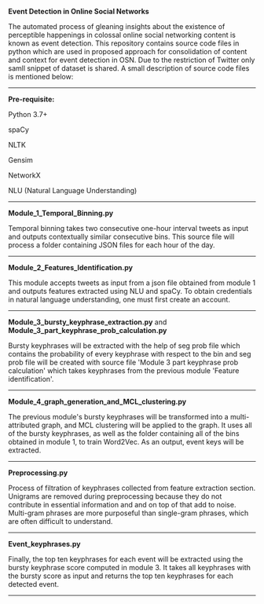 **Event Detection in Online Social Networks**

The automated process of gleaning insights about the existence of perceptible happenings in colossal online social networking content is known as event detection. This repository contains source code files in python which are used in proposed approach for consolidation of content and context for event detection in OSN. Due to the restriction of Twitter only samll snippet of dataset is shared. A small description of source code files is mentioned below:

------------------------------------------------------------------------------------------------------------------------------------------------------------------------

**Pre-requisite:**

Python 3.7+

spaCy

NLTK

Gensim 

NetworkX 

NLU (Natural Language Understanding)

-----------------------------------------------------------------------------------------------------------------------------------------------------------------------

**Module_1_Temporal_Binning.py**

Temporal binning takes two consecutive one-hour interval tweets as input and outputs contextually similar consecutive bins. This source file will process a folder containing JSON files for each hour of the day.

-----------------------------------------------------------------------------------------------------------------------------------------------------------------------

**Module_2_Features_Identification.py**

This module accepts tweets as input from a json file obtained from module 1 and outputs features extracted using NLU and spaCy. To obtain credentials in natural language understanding, one must first create an account.

-----------------------------------------------------------------------------------------------------------------------------------------------------------------------

**Module_3_bursty_keyphrase_extraction.py** and **Module_3_part_keyphrase_prob_calculation.py**

Bursty keyphrases will be extracted with the help of seg prob file which contains the probability of every keyphrase with respect to the bin and seg prob file will be created with source file 'Module 3 part keyphrase prob calculation' which takes keyphrases from the previous module 'Feature identification'.

-----------------------------------------------------------------------------------------------------------------------------------------------------------------------

**Module_4_graph_generation_and_MCL_clustering.py**

The previous module's bursty keyphrases will be transformed into a multi-attributed graph, and MCL clustering will be applied to the graph.
It uses all of the bursty keyphrases, as well as the folder containing all of the bins obtained in module 1, to train Word2Vec. As an output, event keys will be extracted.

-----------------------------------------------------------------------------------------------------------------------------------------------------------------------

**Preprocessing.py**

Process of filtration of keyphrases collected from feature extraction section. Unigrams are removed during preprocessing because they do not contribute in essential information and and on top of that add to noise. Multi-gram phrases are more purposeful than single-gram phrases, which are often difficult to understand.

-----------------------------------------------------------------------------------------------------------------------------------------------------------------------

**Event_keyphrases.py**

Finally, the top ten keyphrases for each event will be extracted using the bursty keyphrase score computed in module 3. It takes all keyphrases with the bursty score as input and returns the top ten keyphrases for each detected event.

-----------------------------------------------------------------------------------------------------------------------------------------------------------------------
